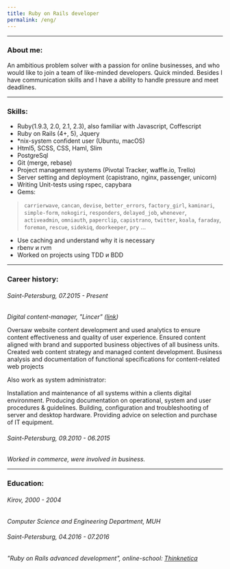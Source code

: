 ```yaml
---
title: Ruby on Rails developer
permalink: /eng/
---
```

***

### About me:

An ambitious problem solver with a passion for online businesses,
and who would like to join a team of like-minded developers.
Quick minded.
Besides I have communication skills and I have a ability to handle pressure and meet deadlines.

***

### Skills:

* Ruby(1.9.3, 2.0, 2.1, 2.3), also familiar with Javascript, Coffescript
* Ruby on Rails (4+, 5), Jquery
* *nix-system confident user (Ubuntu, macOS)
* Html5, SCSS, CSS,  Haml, Slim
* PostgreSql
* Git (merge, rebase)
* Project management systems (Pivotal Tracker, waffle.io, Trello)
* Server setting and deployment (capistrano, nginx, passenger, unicorn)
* Writing Unit-tests using rspec, capybara
* Gems:

> `carrierwave`, `cancan`, `devise`, `better_errors`, `factory_girl`, `kaminari`,
  `simple-form`, `nokogiri`, `responders`, `delayed_job`, `whenever`, `activeadmin`,
  `omniauth`, `paperclip`, `capistrano`, `twitter`, `koala`, `faraday`, `foreman`, `rescue`,
  `sidekiq`, `doorkeeper`, `pry` ...

* Use caching and understand why it is necessary
* rbenv и rvm
* Worked on projects using TDD и BDD

***

### Career history:

###### Saint-Petersburg, 07.2015 - Present

_Digital content-manager, "Lincer" ([link](http://lincer.ru/))_

Oversaw website content development and used analytics to ensure content
effectiveness and quality of user experience.
Ensured content aligned with brand and supported business objectives of all business units.
Created web content strategy and managed content development.
Business analysis and documentation of functional specifications for content-related web projects

Also work as system administrator:

Installation and maintenance of all systems within a clients digital environment.
Producing documentation on operational, system and user procedures & guidelines.
Building, configuration and troubleshooting of server and desktop hardware.
Providing advice on selection and purchase of IT equipment.

###### Saint-Petersburg, 09.2010 - 06.2015

_Worked in commerce, were involved in business._

***

### Education:

###### Kirov, 2000 - 2004

_Computer Science and Engineering Department, MUH_

###### Saint-Petersburg, 04.2016 - 07.2016
_"Ruby on Rails advanced development", online-school: [Thinknetica](http://thinknetica.com/)_